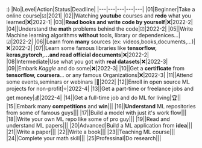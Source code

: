 :)
|No|Level|Action|Status|Deadline|
|---|---|---|---|---|
|01|Beginner|Take a online course|☑|2021|
|02||Watching **youtube** courses and **redo**  what you learned|❌|2022-1|
|03||**Read books and write code by yourself**|❌|2022-2|
|04||Understand the **math** problems behind the code|☑|2022-2|
|05||Write Machine learning algorithms **without** tools, library or dependenices...|☑|2022-2|
|06||Learn from **many** sources (ex: videos,books,documents,...)|❌|2022-2|
|07||Learn some famous libraries like **tensorflow, keras,pytorch,...and read official documents**|❌|2022-2|
|08|Intermediate|Use what you got with **real datasets**|❌|2022-3|
|09||Embark *Kaggle* and do some|❌|2022-3|
|10||Get a **certificate** from **tensorflow, coursera**... or any famous Organizations|❌|2022-3|
|11||Attend some events,seminars or webinars |🙋|2022|
|12||Enroll in open source ML projects for non-profit|⭐|2022-4|
|13||Get a part-time or freelance jobs and get money|💰|2022-4|
|14||Get a full-time job and do ML for living|🏆||
|15||Embark many **competitions** and **win**|||
|16||**Understand** ML repositories from some of famous guys|||
|17||Build a model with just it's work flow|||
|18||Write your own ML repo like some of pro guy|||
|19||Read and understand ML papers|||
|20|Advanced|Build a ML application from **idea**|||
|21||Write a paper|||
|22||Write a book|||
|23||Teaching ML course|||
|24||Complete your math skill|||
|25|Professinal|Do research|||



